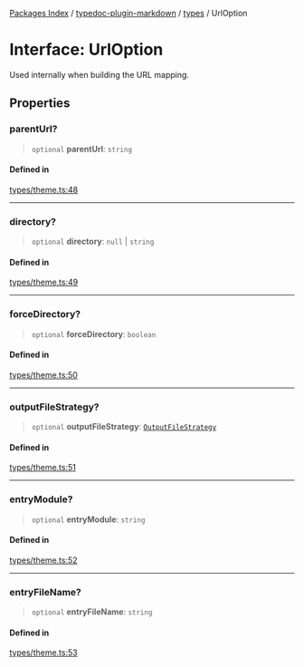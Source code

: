 [Packages Index](../../../README.md) / [typedoc-plugin-markdown](../../README.md) / [types](../README.md) / UrlOption

# Interface: UrlOption

Used internally when building the URL mapping.

## Properties

### parentUrl?

> `optional` **parentUrl**: `string`

#### Defined in

[types/theme.ts:48](https://github.com/typedoc2md/typedoc-plugin-markdown/blob/352ce41370cee18034e72b7c2f3874bbfe56f96f/packages/typedoc-plugin-markdown/src/types/theme.ts#L48)

***

### directory?

> `optional` **directory**: `null` | `string`

#### Defined in

[types/theme.ts:49](https://github.com/typedoc2md/typedoc-plugin-markdown/blob/352ce41370cee18034e72b7c2f3874bbfe56f96f/packages/typedoc-plugin-markdown/src/types/theme.ts#L49)

***

### forceDirectory?

> `optional` **forceDirectory**: `boolean`

#### Defined in

[types/theme.ts:50](https://github.com/typedoc2md/typedoc-plugin-markdown/blob/352ce41370cee18034e72b7c2f3874bbfe56f96f/packages/typedoc-plugin-markdown/src/types/theme.ts#L50)

***

### outputFileStrategy?

> `optional` **outputFileStrategy**: [`OutputFileStrategy`](../../options/namespaces/maps/enumerations/OutputFileStrategy.md)

#### Defined in

[types/theme.ts:51](https://github.com/typedoc2md/typedoc-plugin-markdown/blob/352ce41370cee18034e72b7c2f3874bbfe56f96f/packages/typedoc-plugin-markdown/src/types/theme.ts#L51)

***

### entryModule?

> `optional` **entryModule**: `string`

#### Defined in

[types/theme.ts:52](https://github.com/typedoc2md/typedoc-plugin-markdown/blob/352ce41370cee18034e72b7c2f3874bbfe56f96f/packages/typedoc-plugin-markdown/src/types/theme.ts#L52)

***

### entryFileName?

> `optional` **entryFileName**: `string`

#### Defined in

[types/theme.ts:53](https://github.com/typedoc2md/typedoc-plugin-markdown/blob/352ce41370cee18034e72b7c2f3874bbfe56f96f/packages/typedoc-plugin-markdown/src/types/theme.ts#L53)
